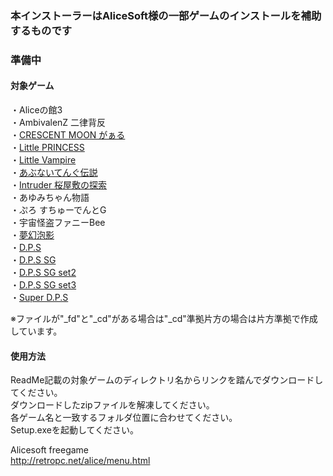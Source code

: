 ### 本インストーラーはAliceSoft様の一部ゲームのインストールを補助するものです<br/>

### 準備中

#### 対象ゲーム<br/>
・Aliceの館3<br/>
・AmbivalenZ 二律背反<br/>
・[CRESCENT MOON がぁる](https://github.com/Allen-Griflet/Alicesoft_installer/blob/master/Release/CRESCENT%20MOON%20%E3%81%8C%E3%81%81%E3%82%8B/CRESCENT%20MOON%20%E3%81%8C%E3%81%81%E3%82%8B.zip)<br/>
・[Little PRINCESS](https://github.com/Allen-Griflet/Alicesoft_installer/blob/master/Release/Little%20PRINCESS/Little%20PRINCESS.zip)<br/>
・[Little Vampire](https://github.com/Allen-Griflet/Alicesoft_installer/blob/master/Release/Little%20Vampire/Little%20Vampire.zip)<br/>
・[あぶないてんぐ伝説](https://github.com/Allen-Griflet/Alicesoft_installer/blob/master/Release/%E3%81%82%E3%81%B6%E3%81%AA%E3%81%84%E3%81%A6%E3%82%93%E3%81%90%E4%BC%9D%E8%AA%AC/%E3%81%82%E3%81%B6%E3%81%AA%E3%81%84%E3%81%A6%E3%82%93%E3%81%90%E4%BC%9D%E8%AA%AC.zip)<br/>
・[Intruder 桜屋敷の探索](https://github.com/Allen-Griflet/Alicesoft_installer/blob/master/Release/Intruder%20%E6%A1%9C%E5%B1%8B%E6%95%B7%E3%81%AE%E6%8E%A2%E7%B4%A2/Intruder%20%E6%A1%9C%E5%B1%8B%E6%95%B7%E3%81%AE%E6%8E%A2%E7%B4%A2.zip)<br/>
・あゆみちゃん物語<br/>
・ぷろ すちゅーでんとG<br/>
・宇宙怪盗ファニーBee<br/>
・[夢幻泡影](https://github.com/Allen-Griflet/Alicesoft_installer/blob/master/Release/%E5%A4%A2%E5%B9%BB%E6%B3%A1%E5%BD%B1/%E5%A4%A2%E5%B9%BB%E6%B3%A1%E5%BD%B1.zip)<br/>
・[D.P.S](https://github.com/Allen-Griflet/Alicesoft_installer/blob/master/Release/DPS/DPS.zip)<br/>
・[D.P.S SG](https://github.com/Allen-Griflet/Alicesoft_installer/blob/master/Release/DPS%20SG/DPS%20SG.zip)<br/>
・[D.P.S SG set2](https://github.com/Allen-Griflet/Alicesoft_installer/blob/master/Release/DPS%20SG%20set2/DPS%20SG%20set2.zip)<br/>
・[D.P.S SG set3](https://github.com/Allen-Griflet/Alicesoft_installer/blob/master/Release/DPS%20SG%20set3/DPS%20SG%20set3.zip)<br/>
・[Super D.P.S](https://github.com/Allen-Griflet/Alicesoft_installer/blob/master/Release/Super%20DPS/Super%20DPS.zip)<br/>

※ファイルが"_fd"と"_cd"がある場合は"_cd"準拠片方の場合は片方準拠で作成しています。<br/>

#### 使用方法<br/>
ReadMe記載の対象ゲームのディレクトリ名からリンクを踏んでダウンロードしてください。<br/>
ダウンロードしたzipファイルを解凍してください。<br/>
各ゲーム名と一致するフォルダ位置に合わせてください。<br/>
Setup.exeを起動してください。<br/>

Alicesoft freegame<br/>
http://retropc.net/alice/menu.html<br/>
